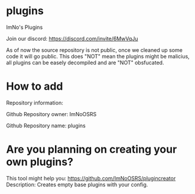 # plugins
 ImNo's Plugins

Join our discord: https://discord.com/invite/6MwVqJu

As of now the source repository is not public, once we cleaned up some code it will go public.
This does "NOT" mean the plugins might be malicius, all plugins can be easely decompiled and are "NOT" obsfucated.

# How to add
Repository information:

Github Repository owner: ImNoOSRS

Github Repository name: plugins

# Are you planning on creating your own plugins?
This tool might help you: https://github.com/ImNoOSRS/plugincreator
Description: Creates empty base plugins with your config.
